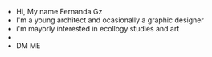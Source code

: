 - Hi, My name Fernanda Gz
- I'm a young architect and ocasionally a graphic designer 
- i'm mayorly interested in ecollogy studies and art 
- 
- DM ME 

<!---
gzfernanda/gzfernanda is a ✨ special ✨ repository because its `README.md` (this file) appears on your GitHub profile.
You can click the Preview link to take a look at your changes.
--->
